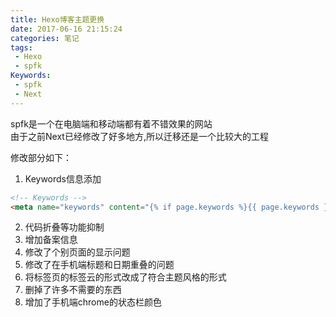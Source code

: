 ```yaml
---
title: Hexo博客主题更换
date: 2017-06-16 21:15:24
categories: 笔记
tags:
 - Hexo
 - spfk
Keywords: 
 - spfk
 - Next
---
```


spfk是一个在电脑端和移动端都有着不错效果的网站  
由于之前Next已经修改了好多地方,所以迁移还是一个比较大的工程  

修改部分如下：
1. Keywords信息添加
  ```HTML
<!-- Keywords -->
<meta name="keywords" content="{% if page.keywords %}{{ page.keywords }},{% endif %}{% if page.tags and page.tags.length %}{% for tag in page.tags %}{{ tag.name }},{% endfor %}{% endif %}{% if theme.keywords %}{{ theme.keywords }}{% endif %}{% if config.keywords %}{{ config.keywords }}{% endif %}" />
```
2. 代码折叠等功能抑制
3. 增加备案信息
4. 修改了个别页面的显示问题
5. 修改了在手机端标题和日期重叠的问题
6. 将标签页的标签云的形式改成了符合主题风格的形式
7. 删掉了许多不需要的东西
8. 增加了手机端chrome的状态栏颜色